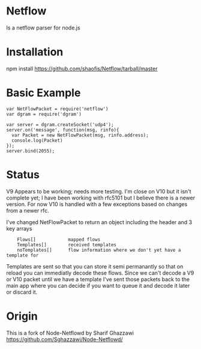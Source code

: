 Netflow
=============

Is a netflow parser for node.js

Installation
============

npm install https://github.com/shaofis/Netflow/tarball/master

Basic Example
=============

    var NetFlowPacket = require('netflow')
    var dgram = require('dgram')

    var server = dgram.createSocket('udp4');
    server.on('message', function(msg, rinfo){
      var Packet = new NetFlowPacket(msg, rinfo.address);
      console.log(Packet)
    });
    server.bind(2055);

Status
======

V9 Appears to be working; needs more testing.
I'm close on V10 but it isn't complete yet; I have been working with rfc5101 but I believe there is a newer version. 
For now V10 is handled with a few exceptions based on changes from a newer rfc.
      
I've changed NetFlowPacket to return an object including the header and 3 key arrays

        Flows[]            mapped flows
        Templates[]        received templates
        noTemplates[]      flow information where we don't yet have a template for
    
Templates are sent so that you can store it semi permanantly so that on reload you can immediatly decode these flows.
Since we can't decode a V9 or V10 packet until we have a template I've sent those packets back to the main app where you can decide if you want to queue it and decode it later or discard it.
    
Origin
======

This is a fork of Node-Netflowd by Sharif Ghazzawi
https://github.com/Sghazzawi/Node-Netflowd/
